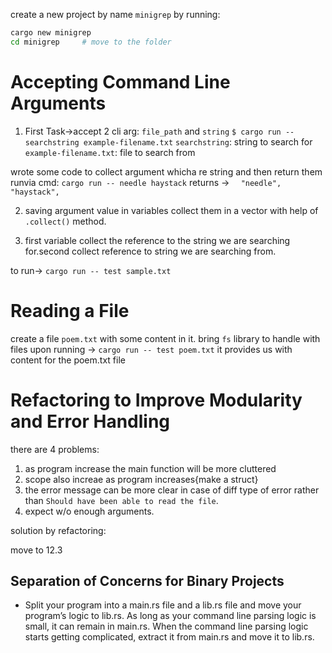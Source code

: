 create a new project by name `minigrep` by running:
```sh
cargo new minigrep
cd minigrep     # move to the folder
```

# Accepting Command Line Arguments

1. First Task->accept 2 cli arg: `file_path` and `string`
`$ cargo run -- searchstring example-filename.txt`
`searchstring`: string to search for
`example-filename.txt`: file to search from

wrote some code to collect argument whicha re string and then return them
runvia cmd: `cargo run -- needle haystack`
returns -> `  "needle",
    "haystack",`

2. saving argument value in variables
collect them in a vector with help of `.collect()` method.

3. first variable collect the reference to the string we are searching
   for.second collect reference to string we are searching from.

to run-> `cargo run -- test sample.txt`

# Reading a File
create a file `poem.txt` with some content in it. bring `fs` library to handle
with files
upon running -> `cargo run -- test poem.txt` it provides us with content for the
poem.txt file

# Refactoring to Improve Modularity and Error Handling
there are 4 problems:
1. as program increase the main function will be more cluttered
2. scope also increae as program increases{make a struct}
3. the error message can be more clear in case of diff type of error rather than `Should have been able to read the file`.
4. expect w/o enough arguments.

solution by refactoring:

move to 12.3

## Separation of Concerns for Binary Projects
- Split your program into a main.rs file and a lib.rs file and move your program’s logic to lib.rs.
As long as your command line parsing logic is small, it can remain in main.rs.
When the command line parsing logic starts getting complicated, extract it from main.rs and move it to lib.rs.
